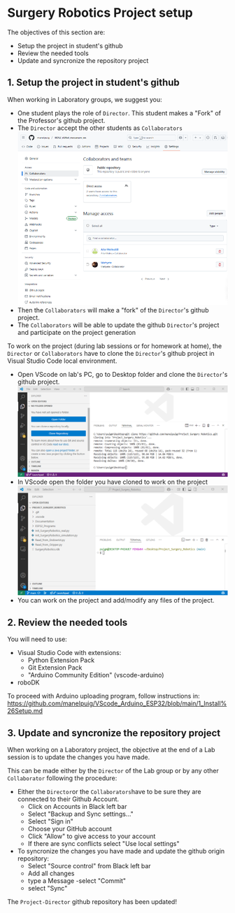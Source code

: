 # **Surgery Robotics Project setup**

The objectives of this section are:
- Setup the project in student's github
- Review the needed tools
- Update and syncronize the repository project

## **1. Setup the project in student's github**

When working in Laboratory groups, we suggest you:
- One student plays the role of `Director`. This student makes a "Fork" of the Professor's github project.
- The `Director` accept the other students as `Collaborators`
![](./Images/Setup/github_collaborators.png)
- Then the `Collaborators` will make a "fork" of the `Director`'s github project.
- The `Collaborators` will be able to update the github `Director`'s project and participate on the project generation

To work on the project (during lab sessions or for homework at home), the `Director` or `Collaborators` have to clone the `Director`'s github project in Visual Studio Code local environment.
- Open VScode on lab's PC, go to Desktop folder and clone the `Director`'s github project.
![](./Images/Setup/clone.png)
- In VScode open the folder you have cloned to work on the project
![](./Images/Setup/project_code.png)
- You can work on the project and add/modify any files of the project.


## **2. Review the needed tools**

You will need to use:
- Visual Studio Code with extensions:
  - Python Extension Pack
  - Git Extension Pack
  - "Arduino Community Edition" (vscode-arduino)
- roboDK

To proceed with Arduino uploading program, follow instructions in:
https://github.com/manelpuig/VScode_Arduino_ESP32/blob/main/1_Install%26Setup.md 

## **3. Update and syncronize the repository project**

When working on a Laboratory project, the objective at the end of a Lab session is to update the changes you have made. 

This can be made either by the `Director` of the Lab group or by any other `Collaborator` following the procedure:
- Either the `Director`or the `Collaborators`have to be sure they are connected to their Github Account. 
  - Click on Accounts in Black left bar
  - Select "Backup and Sync settings..."
  - Select "Sign in"
  - Choose your GitHub account
  - Click "Allow" to give access to your account
  - If there are sync conflicts select "Use local settings"
- To syncronize the changes you have made and update the github origin repository:
  - Select "Source control" from Black left bar
  - Add all changes
  - type a Message
  -select "Commit"
  - select "Sync"

The `Project-Director` github repository has been updated!